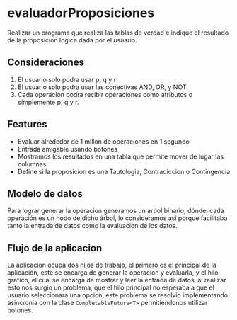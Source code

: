 # evaluadorProposiciones
Realizar un programa que realiza las tablas de verdad e indique el resultado de la proposicion logica dada por el usuario.

## Consideraciones
1. El usuario solo podra usar p, q y r
2. El usuario solo podra usar las conectivas AND, OR, y NOT.
3. Cada operacion podra recibir operaciones como atributos o simplemente p, q y r.

## Features
- Evaluar alrededor de 1 millon de operaciones en 1 segundo
- Entrada amigable usando botones
- Mostramos los resultados en una tabla que permite mover de lugar las columnas
- Define si la proposicion es una Tautologia, Contradiccion o Contingencia

## Modelo de datos
Para lograr generar la operacion generamos un arbol binario, dónde, cada operación es un nodo de dicho árbol, lo consideramos así porque facilitaba tanto la entrada de datos como la evaluacion de los datos.

## Flujo de la aplicacion

La aplicacion ocupa dos hilos de trabajo, el primero es el principal de la aplicación, este se encarga de generar la operacion y evaluarla, y el hilo grafico, el cual se encarga de mostrar y leer la entrada de datos, al realizar esto nos surgio un problema, que el hilo principal no esperaba a que el usuario seleccionara una opcion, este problema se resolvio implementando asincronia con la clase `CompletableFuture<T>` permitiendonos utilizar botones.